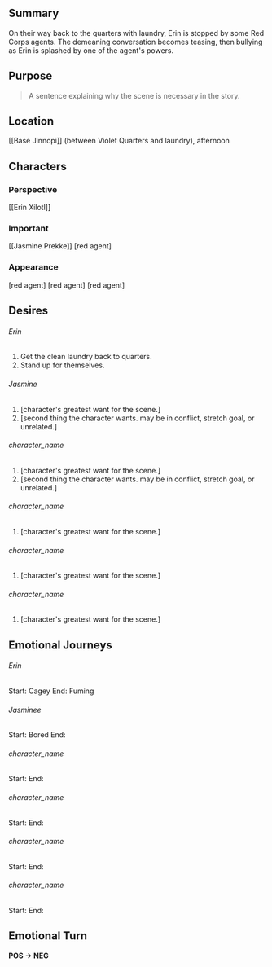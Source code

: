 ## Summary
On their way back to the quarters with laundry, Erin is stopped by some Red Corps agents. The demeaning conversation becomes teasing, then bullying as Erin is splashed by one of the agent's powers.
## Purpose
> A sentence explaining why the scene is necessary in the story.
## Location
[[Base Jinnopi]] (between Violet Quarters and laundry), afternoon
## Characters 
### Perspective
[[Erin Xilotl]]
### Important
[[Jasmine Prekke]]
[red agent]
### Appearance
[red agent]
[red agent]
[red agent]
## Desires
###### Erin
1. Get the clean laundry back to quarters.
2. Stand up for themselves.
###### Jasmine
1. [character's greatest want for the scene.]
2. [second thing the character wants. may be in conflict, stretch goal, or unrelated.]
###### character_name
1. [character's greatest want for the scene.]
2. [second thing the character wants. may be in conflict, stretch goal, or unrelated.]
###### character_name
1. [character's greatest want for the scene.]
###### character_name
1. [character's greatest want for the scene.]
###### character_name
1. [character's greatest want for the scene.]
## Emotional Journeys
###### Erin
Start: Cagey
End: Fuming
###### Jasminee
Start: Bored
End: 
###### character_name
Start: 
End: 
###### character_name
Start: 
End: 
###### character_name
Start: 
End: 
###### character_name
Start: 
End: 
## Emotional Turn
**POS -> NEG**